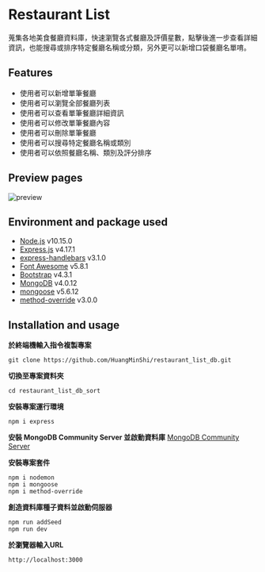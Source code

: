 # Restaurant List
蒐集各地美食餐廳資料庫，快速瀏覽各式餐廳及評價星數，點擊後進一步查看詳細資訊，也能搜尋或排序特定餐廳名稱或分類，另外更可以新增口袋餐廳名單唷。

## Features
* 使用者可以新增單筆餐廳
* 使用者可以瀏覽全部餐廳列表
* 使用者可以查看單筆餐廳詳細資訊
* 使用者可以修改單筆餐廳內容
* 使用者可以刪除單筆餐廳
* 使用者可以搜尋特定餐廳名稱或類別
* 使用者可以依照餐廳名稱、類別及評分排序

## Preview pages
![preview](/images/index_page_add_sort.jpg)

## Environment and package used
* [Node.js](https://nodejs.org/en/) v10.15.0
* [Express.js](https://expressjs.com/) v4.17.1
* [express-handlebars](https://www.npmjs.com/package/express-handlebars) v3.1.0
* [Font Awesome](https://fontawesome.com/) v5.8.1
* [Bootstrap](https://getbootstrap.com/) v4.3.1
* [MongoDB](https://www.mongodb.com/download-center/community) v4.0.12
* [mongoose](https://mongoosejs.com/) v5.6.12
* [method-override](https://www.npmjs.com/package/method-override) v3.0.0

## Installation and usage
**於終端機輸入指令複製專案**
```git=
git clone https://github.com/HuangMinShi/restaurant_list_db.git
```

**切換至專案資料夾**
```=
cd restaurant_list_db_sort
```

**安裝專案運行環境**
```npm=
npm i express
```

**安裝 MongoDB Community Server 並啟動資料庫**
[MongoDB Community Server](https://www.mongodb.com/download-center/community)


**安裝專案套件**
```npm=
npm i nodemon
npm i mongoose
npm i method-override
```

**創造資料庫種子資料並啟動伺服器**
```npm=
npm run addSeed
npm run dev
```

**於瀏覽器輸入URL**
```
http://localhost:3000
```